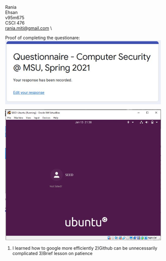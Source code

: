 Rania \
Ehsan \
v95m675 \
CSCI 476 \
rania.miti@gmail.com \


Proof of completing the questionare: \
![Questionaire](https://github.com/Rania-ME/csci-476-594-spring2021-private/blob/main/lab00/security_questionaire.JPG)


![Questionaire](https://github.com/Rania-ME/csci-476-594-spring2021-private/blob/main/lab00/security_vm.JPG)
1) I learned how to google more efficiently 
2)Github can be unnecessarily complicated
3)Brief lesson on patience 
